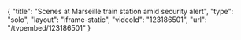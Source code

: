 {
    "title": "Scenes at Marseille train station amid security alert",
    "type": "solo",
    "layout": "iframe-static",
    "videoId": "123186501",
    "url": "\/tvpembed\/123186501"
}